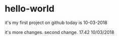 # hello-world
it's my first project on github
today is 10-03-2018

it's more changes. second change.
17.42 10/03/2018
